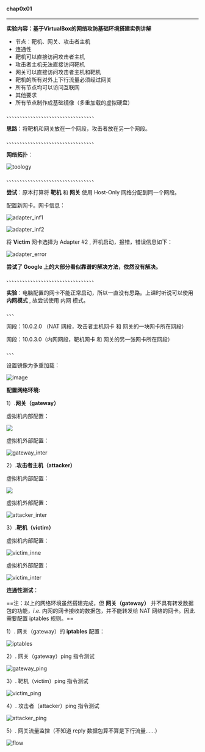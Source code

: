 #### chap0x01 

---

**实验内容：基于VirtualBox的网络攻防基础环境搭建实例讲解**

* 节点：靶机、网关、攻击者主机
* 连通性
* 靶机可以直接访问攻击者主机
* 攻击者主机无法直接访问靶机
* 网关可以直接访问攻击者主机和靶机
* 靶机的所有对外上下行流量必须经过网关
* 所有节点均可以访问互联网
* 其他要求
* 所有节点制作成基础镜像（多重加载的虚拟硬盘）

、、、、、、、、、、、、、、、、、、、、、、、、、、、、、、、、、

**思路**：将靶机和网关放在一个网段，攻击者放在另一个网段。

、、、、、、、、、、、、、、、、、、、、、、、、、、、、、、、、、

**网络拓扑**：

![toology](image/toology.png)



、、、、、、、、、、、、、、、、、、、、、、、、、、、、、、、、、

**尝试**：原本打算将 **靶机** 和 **网关** 使用 Host-Only 网络分配到同一个网段。

配置新网卡。网卡信息：

![adapter_inf1](image/adapter_inf1.png)

![adapter_inf2](image/adapter_inf2.png)

将 **Victim** 网卡选择为 Adapter #2 , 开机启动，报错，错误信息如下：

![adapter_error](image/adapter_error.jpg)

**尝试了 Google 上的大部分看似靠谱的解决方法，依然没有解决。**

、、、、、、、、、、、、、、、、、、、、、、、、、、、、、、、、、

**实验**：电脑配置的网卡不能正常启动，所以一直没有思路。上课时听说可以使用 **内网模式** , 故尝试使用 内网 模式。

、、、

网段：10.0.2.0 （NAT 网段，攻击者主机网卡 和 网关的一块网卡所在网段）

网段：10.0.3.0（内网网段，靶机网卡 和 网关的另一张网卡所在网段）

、、、

设置镜像为多重加载：

![image](image/image.jpg)



**配置网络环境:**

1）.**网关（gateway）**

虚拟机内部配置：

![](image/gateway_inne.png)

虚拟机外部配置：

![gateway_inter](image/gateway_inter.png)



2）.**攻击者主机（attacker）**

虚拟机内部配置：

![](image/attacker_inne.jpg)

虚拟机外部配置：

![attacker_inter](image/attacker_inter.png)



3）.**靶机（victim）**

虚拟机内部配置：

![victim_inne](image/victim_inne.png)

虚拟机外部配置：

![victim_inter](image/victim_inter.png)





**连通性测试**：

==注：以上的网络环境虽然搭建完成，但 **网关（gateway）** 并不具有转发数据包的功能，$i.e.$ 内网的网卡接收的数据包，并不能转发给 NAT 网络的网卡。因此需要配置 iptables 规则。==

1）. 网关（gateway）的 **iptables** 配置：

![iptables](image/iptables.png)

2）.  网关（gateway）ping 指令测试

![gateway_ping](image/gateway_ping.png)

3）. 靶机（victim）ping 指令测试

![victim_ping](image/victim_ping.jpg)

4）. 攻击者（attacker）ping 指令测试

![attacker_ping](image/attacker_ping.png)

5）. 网关流量监控（不知道 reply 数据包算不算是下行流量......）

![flow](image/flow.jpg)
